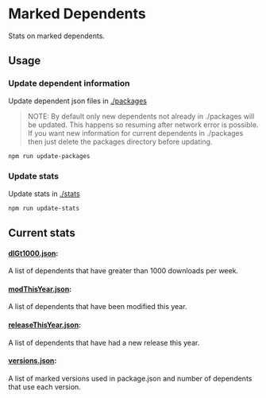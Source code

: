 # Marked Dependents

Stats on marked dependents.

## Usage

### Update dependent information

Update dependent json files in [./packages](./packages)

> NOTE: By default only new dependents not already in ./packages will be updated.
This happens so resuming after network error is possible.
If you want new information for current dependents in ./packages then just delete the packages directory before updating.

```sh
npm run update-packages
```

### Update stats

Update stats in [./stats](./stats)

```sh
npm run update-stats
```

## Current stats

#### [dlGt1000.json](./stats/dlGt1000.json):

A list of dependents that have greater than 1000 downloads per week.

#### [modThisYear.json](./stats/modThisYear.json):

A list of dependents that have been modified this year.

#### [releaseThisYear.json](./stats/releaseThisYear.json):

A list of dependents that have had a new release this year.

#### [versions.json](./stats/versions.json):

A list of marked versions used in package.json and number of dependents that use each version.
